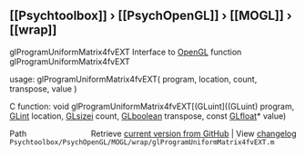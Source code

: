 ## [[Psychtoolbox]] &#8250; [[PsychOpenGL]] &#8250; [[MOGL]] &#8250; [[wrap]]

glProgramUniformMatrix4fvEXT  Interface to [OpenGL](OpenGL) function glProgramUniformMatrix4fvEXT  
  
usage:  glProgramUniformMatrix4fvEXT( program, location, count, transpose, value )  
  
C function:  void glProgramUniformMatrix4fvEXT[(GLuint]((GLuint) program, [GLint](GLint) location, [GLsizei](GLsizei) count, [GLboolean](GLboolean) transpose, const [GLfloat](GLfloat)\* value)  




<div class="code_header" style="text-align:right;">
  <span style="float:left;">Path&nbsp;&nbsp;</span> <span class="counter">Retrieve <a href=
  "https://raw.github.com/Psychtoolbox-3/Psychtoolbox-3/beta/Psychtoolbox/PsychOpenGL/MOGL/wrap/glProgramUniformMatrix4fvEXT.m">current version from GitHub</a> | View <a href=
  "https://github.com/Psychtoolbox-3/Psychtoolbox-3/commits/beta/Psychtoolbox/PsychOpenGL/MOGL/wrap/glProgramUniformMatrix4fvEXT.m">changelog</a></span>
</div>
<div class="code">
  <code>Psychtoolbox/PsychOpenGL/MOGL/wrap/glProgramUniformMatrix4fvEXT.m</code>
</div>

